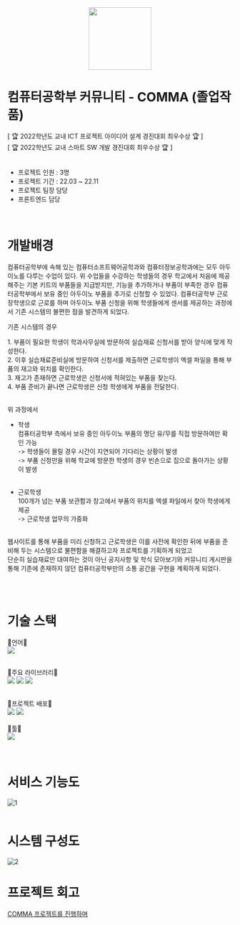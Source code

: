 <div align="center">
  <img src="https://github.com/mintmin0320/mintmin0320/assets/114549939/e29be2f9-2911-43ea-8616-0960cfb6e202" width="140" height="140"/>
</div>

# 컴퓨터공학부 커뮤니티 - COMMA (졸업작품)
[ 🏆 2022학년도 교내 ICT 프로젝트 아이디어 설계 경진대회 최우수상 🏆 ]<br/>
[ 🏆 2022학년도 교내 스마트 SW 개발 경진대회 최우수상 🏆 ]<br/><br/>

- 프로젝트 인원 : 3명
- 프로젝트 기간 : 22.03 ~ 22.11
- 프로젝트 팀장 담당 
- 프론트엔드 담당
  <br/>
  <br/>
  <br/>
  
# 개발배경   
<p>컴퓨터공학부에 속해 있는 컴퓨터소프트웨어공학과와 컴퓨터정보공학과에는 모두 아두이노를 다루는 수업이 있다. 위 수업들을 수강하는 학생들의 경우 학교에서 처음에 제공해주는 기본 키트의 부품들을 지급받지만, 기능을 추가하거나 부품이 부족한 경우 컴퓨터공학부에서 보유 중인 아두이노 부품을 추가로 신청할 수 있었다.
컴퓨터공학부 근로 장학생으로 근로를 하며 아두이노 부품 신청을 위해 학생들에게 센서를 제공하는 과정에서 기존 시스템의 불편한 점을 발견하게 되었다.</p>

<p>기존 시스템의 경우</p>
   1. 부품이 필요한 학생이 학과사무실에 방문하여 실습재료 신청서를 받아 양식에 맞게 작성한다.<br/>
   2. 이후 실습재료준비실에 방문하여 신청서를 제출하면 근로학생이 엑셀 파일을 통해 부품의 재고와 위치를 확인한다.<br/>
   3. 재고가 존재하면 근로학생은 신청서에 적혀있는 부품을 찾는다.<br/>
   4. 부품 준비가 끝나면 근로학생은 신청 학생에게 부품을 전달한다.<br/><br/>
   
  위 과정에서<br/>
  - 학생<br/>
    컴퓨터공학부 측에서 보유 중인 아두이노 부품의 명단 유/무를 직접 방문하여만 확인 가능<br/>
    -> 학생들이 몰릴 경우 시간이 지연되어 기다리는 상황이 발생<br/>
    -> 부품 신청만을 위해 학교에 방문한 학생의 경우 빈손으로 집으로 돌아가는 상황이 발생<br/><br/> 
    

  - 근로학생<br/>
    100개가 넘는 부품 보관함과 창고에서 부품의 위치를 엑셀 파일에서 찾아 학생에게 제공<br/>
    -> 근로학생 업무의 가중화<br/><br/>
   
  웹사이트를 통해 부품을 미리 신청하고 근로학생은 이를 사전에 확인한 뒤에 부품을 준비해 두는 시스템으로 불편함을 해결하고자 프로젝트를 기획하게 되었고 <br/>
  단순히 실습재료만 대여하는 것이 아닌 공지사항 및 학식 모아보기와 커뮤니티 게시판을 통해 기존에 존재하지 않던 컴퓨터공학부만의 소통 공간을 구현을 계획하게 되었다. 

   <br/>
   <br/>
   
# 기술 스택
📗언어📗<br/>
  <img src="https://img.shields.io/badge/JavaScript-F7DF1E?style=for-the-badge&logo=JavaScript&logoColor=white"/>
  <br/>
  <br/>

📕주요 라이브러리📕<br/>
  <img src="https://img.shields.io/badge/React-61DAFB?style=for-the-badge&logo=react&logoColor=white"/>
  <img src="https://img.shields.io/badge/Axios-5A29E4?style=for-the-badge&logo=Axios&logoColor=white"/>
  <img src="https://img.shields.io/badge/Redux-764ABC?style=for-the-badge&logo=redux&logoColor=white"/>
<br/>
<br/>

📘프로젝트 배포📘<br/>
  <img src="https://img.shields.io/badge/Amazon AWS-232F3E?style=for-the-badge&logo=Amazon AWS&logoColor=white"/>
  <img src="https://img.shields.io/badge/Amazon EC2-FF9900?style=for-the-badge&logo=Amazon EC2&logoColor=black"/>
<br/>
<br/>
📙툴📙<br/>
  <img src="https://img.shields.io/badge/Visual Studio Code-007ACC?style=for-the-badge&logo=Visual Studio Code&logoColor=white"/>
  <br/>
<br/>
<br/>

# 서비스 기능도 <br/>
![1](https://user-images.githubusercontent.com/114549939/210188152-937dfac6-e0b8-4ae6-8841-a5197cc2c1da.png)
<br/>
<br/>

# 시스템 구성도 <br/>
![2](https://user-images.githubusercontent.com/114549939/210188154-3a1f592b-2fab-4801-98cb-d5a5f8b26cae.png)
<br/>

# 프로젝트 회고
<a href="https://mintmin-dev-world.vercel.app/blog/20230730">COMMA 프로젝트를 진행하며</a>
